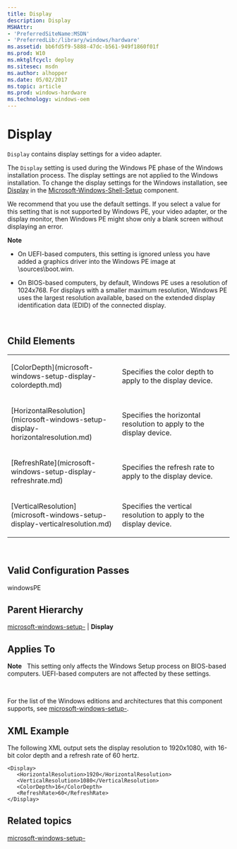 ```yaml
---
title: Display
description: Display
MSHAttr:
- 'PreferredSiteName:MSDN'
- 'PreferredLib:/library/windows/hardware'
ms.assetid: bb6fd5f9-5888-47dc-b561-949f1860f01f
ms.prod: W10
ms.mktglfcycl: deploy
ms.sitesec: msdn
ms.author: alhopper
ms.date: 05/02/2017
ms.topic: article
ms.prod: windows-hardware
ms.technology: windows-oem
---
```


# Display


`Display` contains display settings for a video adapter.

The `Display` setting is used during the Windows PE phase of the Windows installation process. The display settings are not applied to the Windows installation. To change the display settings for the Windows installation, see [Display](microsoft-windows-shell-setup-display.md) in the [Microsoft-Windows-Shell-Setup](microsoft-windows-shell-setup.md) component.

We recommend that you use the default settings. If you select a value for this setting that is not supported by Windows PE, your video adapter, or the display monitor, then Windows PE might show only a blank screen without displaying an error.

**Note**  
-   On UEFI-based computers, this setting is ignored unless you have added a graphics driver into the Windows PE image at \\sources\\boot.wim.

-   On BIOS-based computers, by default, Windows PE uses a resolution of 1024x768. For displays with a smaller maximum resolution, Windows PE uses the largest resolution available, based on the extended display identification data (EDID) of the connected display.

 

## Child Elements


<table>
<colgroup>
<col width="50%" />
<col width="50%" />
</colgroup>
<tbody>
<tr class="odd">
<td><p>[ColorDepth](microsoft-windows-setup-display-colordepth.md)</p></td>
<td><p>Specifies the color depth to apply to the display device.</p></td>
</tr>
<tr class="even">
<td><p>[HorizontalResolution](microsoft-windows-setup-display-horizontalresolution.md)</p></td>
<td><p>Specifies the horizontal resolution to apply to the display device.</p></td>
</tr>
<tr class="odd">
<td><p>[RefreshRate](microsoft-windows-setup-display-refreshrate.md)</p></td>
<td><p>Specifies the refresh rate to apply to the display device.</p></td>
</tr>
<tr class="even">
<td><p>[VerticalResolution](microsoft-windows-setup-display-verticalresolution.md)</p></td>
<td><p>Specifies the vertical resolution to apply to the display device.</p></td>
</tr>
</tbody>
</table>

 

## Valid Configuration Passes


windowsPE

## Parent Hierarchy


[microsoft-windows-setup-](microsoft-windows-setup.md) | **Display**

## Applies To


**Note**  
This setting only affects the Windows Setup process on BIOS-based computers. UEFI-based computers are not affected by these settings.

 

For the list of the Windows editions and architectures that this component supports, see [microsoft-windows-setup-](microsoft-windows-setup.md).

## XML Example


The following XML output sets the display resolution to 1920x1080, with 16-bit color depth and a refresh rate of 60 hertz.

``` syntax
<Display>
   <HorizontalResolution>1920</HorizontalResolution>
   <VerticalResolution>1080</VerticalResolution>
   <ColorDepth>16</ColorDepth>
   <RefreshRate>60</RefreshRate>
</Display>
```

## Related topics


[microsoft-windows-setup-](microsoft-windows-setup.md)

 

 







